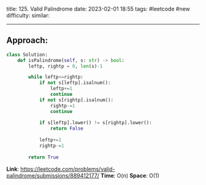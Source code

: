 title: 125. Valid Palindrome
date: 2023-02-01 18:55
tags: #leetcode #new
difficulty:
similar: 

---
## Approach:

```python
class Solution:
    def isPalindrome(self, s: str) -> bool:
        leftp, rightp = 0, len(s)-1

        while leftp<=rightp:
            if not s[leftp].isalnum():
                leftp+=1
                continue
            if not s[rightp].isalnum():
                rightp-=1
                continue
            
            if s[leftp].lower() != s[rightp].lower():
                return False
            
            leftp+=1
            rightp-=1
        
        return True 
```

**Link**: https://leetcode.com/problems/valid-palindrome/submissions/889412177/
**Time**: O(n)
**Space**: O(1)